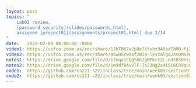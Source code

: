 ```yaml
---
layout: post
topics: "
    Lab02 review, 
    [password security](slides/passwords.html),
    assigned [project01](assignments/project01.html) due 2/14
"
date:   2022-02-08 08:00:00 -0800
video1: https://usfca.zoom.us/rec/share/1JbTB67w2p8e7itvhx9A8azTbM0-fj2EUev_lm7oES8cQiESO23ZOdhY2QYMQEcM.Lo2eWqGMGoeYhgxo
video2: https://usfca.zoom.us/rec/share/4SwOGrwXofzWIX-lEvzalgqJXvOMszW1zIyUlesMDHixFniwKCMxTclN3J3OQkdP.hqcXzwEKY8HiWHvt
notes1: https://drive.google.com/file/d/1ZnqaiEQgSkhJgMPKrz2L-edtBSOYtgNb/view?usp=sharing
notes2: https://drive.google.com/file/d/1m9df8AvvlF-Is23Ng2x4i5i6CR9quCQG/view?usp=sharing
code1:  https://github.com/cs221-s22/inclass/tree/main/week03/section01
code2:  https://github.com/cs221-s22/inclass/tree/main/week03/section02
---
```


